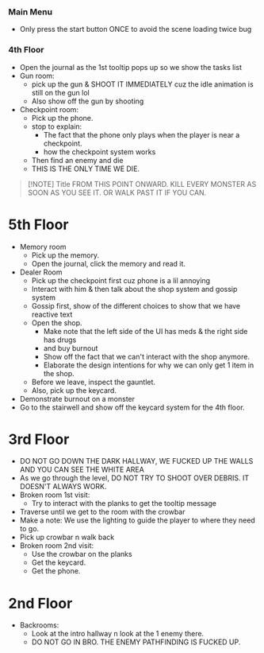 
### Main Menu
- Only press the start button ONCE to avoid the scene loading twice bug

### 4th Floor
- Open the journal as the 1st tooltip pops up so we show the tasks list
- Gun room:
	- pick up the gun & SHOOT IT IMMEDIATELY cuz the idle animation is still on the gun lol
	- Also show off the gun by shooting
- Checkpoint room:
	- Pick up the phone.
	- stop to explain:
		- The fact that the phone only plays when the player is near a checkpoint.
		- how the checkpoint system works
	- Then find an enemy and die
	- THIS IS THE ONLY TIME WE DIE.

> [!NOTE] Title
> FROM THIS POINT ONWARD. KILL EVERY MONSTER AS SOON AS YOU SEE IT. OR WALK PAST IT IF YOU CAN.

# 5th Floor
- Memory room
	- Pick up the memory.
	- Open the journal, click the memory and read it.
- Dealer Room
	- Pick up the checkpoint first cuz phone is a lil annoying
	- Interact with him & then talk about the shop system and gossip system
	- Gossip first, show of the different choices to show that we have reactive text
	- Open the shop.
		- Make note that the left side of the UI has meds & the right side has drugs
		- and buy burnout
		- Show off the fact that we can't interact with the shop anymore.
		- Elaborate the design intentions for why we can only get 1 item in the shop.
	- Before we leave, inspect the gauntlet.
	- Also, pick up the keycard.
- Demonstrate burnout on a monster
- Go to the stairwell and show off the keycard system for the 4th floor.

# 3rd Floor
- DO NOT GO DOWN THE DARK HALLWAY, WE FUCKED UP THE WALLS AND YOU CAN SEE THE WHITE AREA
- As we go through the level, DO NOT TRY TO SHOOT OVER DEBRIS. IT DOESN'T ALWAYS WORK.
- Broken room 1st visit:
	- Try to interact with the planks to get the tooltip message
- Traverse until we get to the room with the crowbar
- Make a note: We use the lighting to guide the player to where they need to go.
- Pick up crowbar n walk back
- Broken room 2nd visit:
	- Use the crowbar on the planks
	- Get the keycard.
	- Get the phone.

# 2nd Floor
- Backrooms:
	- Look at the intro hallway n look at the 1 enemy there.
	- DO NOT GO IN BRO. THE ENEMY PATHFINDING IS FUCKED UP.
